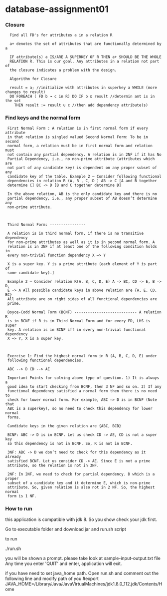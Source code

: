 # database-assignment01

### Closure
	  
	  Find all FD's for attributes a in a relation R
	 
	  a+ denotes the set of attributes that are functionally determined by a
	  
	  IF attribute(s) a IS/ARE A SUPERKEY OF R THEN a+ SHOULD BE THE WHOLE
	  RELATION R. This is our goal. Any attributes in a relation not part of
	  the closure indicates a problem with the design.
	  
	  Algorithm for Closure
	  
	  result = a; //initialize with attributes in superkey a WHILE (more changes to result)
	  DO FOREACH ( FD b → c in R) DO IF b ⊆ result //determin ant is in the set 
	   	THEN result := result ∪ c //then add dependency attribute(s)
	   	
	   	
### Find keys and the normal form

	 First Normal Form : A relation is in first normal form if every attribute
	 in that relation is singled valued Second Normal Form: To be in second
	 normal form, a relation must be in first normal form and relation must
	 not contain any partial dependency. A relation is in 2NF if it has No
	 Partial Dependency, i.e., no non-prime attribute (attributes which are
	 not part of any candidate key) is dependent on any proper subset of any
	 candidate key of the table. Example 2 – Consider following functional
	 dependencies in relation R (A, B , C, D ) AB -> C [A and B together
	 determine C] BC -> D [B and C together determine D]
	 
	 In the above relation, AB is the only candidate key and there is no
	 partial dependency, i.e., any proper subset of AB doesn’t determine any
	 non-prime attribute.
	 
	 
	 
	 Third Normal Form: ----------------
	 
	 A relation is in third normal form, if there is no transitive dependency
	 for non-prime attributes as well as it is in second normal form. A
	 relation is in 3NF if at least one of the following condition holds in
	 every non-trivial function dependency X –> Y
	 
	 X is a super key. Y is a prime attribute (each element of Y is part of
	 some candidate key).]
	 
	 Example 2 – Consider relation R(A, B, C, D, E) A -> BC, CD -> E, B -> D,
	 E -> A All possible candidate keys in above relation are {A, E, CD, BC}
	 All attribute are on right sides of all functional dependencies are
	 prime.
	 
	 Boyce-Codd Normal Form (BCNF) ---------------------------- A relation R
	 is in BCNF if R is in Third Normal Form and for every FD, LHS is super
	 key. A relation is in BCNF iff in every non-trivial functional dependency
	 X –> Y, X is a super key.
	 
	 
	 
	 Exercise 1: Find the highest normal form in R (A, B, C, D, E) under
	 following functional dependencies.
	 
	 ABC --> D CD --> AE
	 
	 Important Points for solving above type of question. 1) It is always a
	 good idea to start checking from BCNF, then 3 NF and so on. 2) If any
	 functional dependency satisfied a normal form then there is no need to
	 check for lower normal form. For example, ABC –> D is in BCNF (Note that
	 ABC is a superkey), so no need to check this dependency for lower normal
	 forms.
	 
	 Candidate keys in the given relation are {ABC, BCD}
	 
	 BCNF: ABC -> D is in BCNF. Let us check CD -> AE, CD is not a super key
	 so this dependency is not in BCNF. So, R is not in BCNF.
	 
	 3NF: ABC -> D we don’t need to check for this dependency as it already
	 satisfied BCNF. Let us consider CD -> AE. Since E is not a prime
	 attribute, so the relation is not in 3NF.
	 
	 2NF: In 2NF, we need to check for partial dependency. D which is a proper
	 subset of a candidate key and it determine E, which is non-prime
	 attribute. So, given relation is also not in 2 NF. So, the highest normal
	 form is 1 NF.
	 
	 
### How to run
   this application is compatible with jdk 8. So you show check your jdk first.
   
   Go to executable folder and download jar and run.sh script
   
   to run
   
   ./run.sh
   
   you will be shown a prompt. please take look at sample-input-output.txt file
   Any time you enter 'QUIT' and enter, application will exit.
   
  
   if you have need to set java_home path. Open run.sh and comment out the following line and modify path of you
   #export JAVA_HOME=/Library/Java/JavaVirtualMachines/jdk1.8.0_112.jdk/Contents/Home
   
   
   
   
   
   
   
   
   


	 
	 
	 	   	